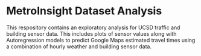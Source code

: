 # MetroInsight Dataset Analysis
This respository contains an exploratory analysis for UCSD traffic and building
sensor data. This includes plots of sensor values along with Autoregression
models to predict Google Maps estimated travel times using a combination of
hourly weather and building sensor data.

